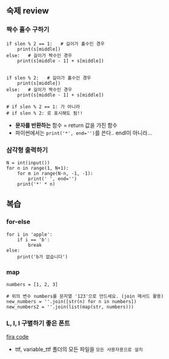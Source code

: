 ## 숙제 review
### 짝수 홀수 구하기
```
if slen % 2 == 1:   # 길이가 홀수인 경우
    print(s[middle])
else:   # 길이가 짝수인 경우
    print(s[middle - 1] + s[middle])


if slen % 2:   # 길이가 홀수인 경우
    print(s[middle])
else:   # 길이가 짝수인 경우
    print(s[middle - 1] + s[middle])

# if slen % 2 == 1: 가 아니라
# if slen % 2: 로 표시해도 됨!!
```
* **문자를 반환하는** 함수 = return 값을 가진 함수
* 파이썬에서는 `print('*', end='')`를 쓴다.. endl이 아니라...

### 삼각형 출력하기
```
N = int(input())
for n in range(1, N+1):
    for m in range(N-n, -1, -1):
        print(' ', end='')
    print('*' * n)
```

## 복습
### for-else
```
for i in 'apple':
    if i == 'b':
        break
else:
    print('b가 없습니다')
```

### map
```
numbers = [1, 2, 3]

# 위의 변수 numbers를 문자열 '123'으로 만드세요. (join 메서드 활용)
new_numbers = ''.join([str(n) for n in numbers])
new_numbers2 = ''.join(list(map(str, numbers)))
```

### L, l, I 구별하기 좋은 폰트
[fira code](https://github.com/tonsky/FiraCode)
* ttf, variable_ttf 폴더의 모든 파일을 `모든 사용자용으로 설치`